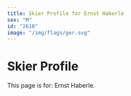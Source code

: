```yaml
---
title: Skier Profile for Ernst Haberle
sex: "M"
id: "2610"
image: "/img/flags/ger.svg" 
---
```


# Skier Profile

This page is for: Ernst Haberle.
    